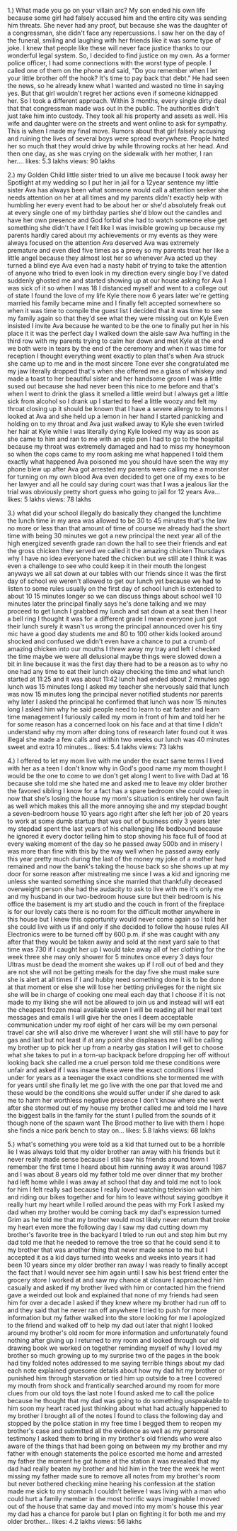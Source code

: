 1.) What made you go on your villain arc? My son ended his own life because some girl had falsely accused him and the entire city was sending him threats. She never had any proof, but because she was the daughter of a congressman, she didn't face any repercussions. I saw her on the day of the funeral, smiling and laughing with her friends like it was some type of joke. I knew that people like these will never face justice thanks to our wonderful legal system. So, I decided to find justice on my own. As a former police officer, I had some connections with the worst type of people. I called one of them on the phone and said, "Do you remember when I let your little brother off the hook? It's time to pay back that debt." He had seen the news, so he already knew what I wanted and wasted no time in saying yes. But that girl wouldn't regret her actions even if someone kidnapped her. So I took a different approach. Within 3 months, every single dirty deal that that congressman made was out in the public. The authorities didn't just take him into custody. They took all his property and assets as well. His wife and daughter were on the streets and went online to ask for sympathy. This is when I made my final move. Rumors about that girl falsely accusing and ruining the lives of several boys were spread everywhere. People hated her so much that they would drive by while throwing rocks at her head. And then one day, as she was crying on the sidewalk with her mother, I ran her....
likes: 5.3 lakhs
views: 90 lakhs

2.) my Golden Child little sister tried to un alive me because I took away her Spotlight at my wedding so I put her in jail for a 12year sentence my little sister Ava has always been what someone would call a attention seeker she needs attention on her at all times and my parents didn't exactly help with humbling her every event had to be about her or she'd absolutely freak out at every single one of my birthday parties she'd blow out the candles and have her own presence and God forbid she had to watch someone else get something she didn't have I felt like I was invisible growing up because my parents hardly cared about my achievements or my events as they were always focused on the attention Ava deserved Ava was extremely premature and even died five times as a preey so my parents treat her like a little angel because they almost lost her so whenever Ava acted up they turned a blind eye Ava even had a nasty habit of trying to take the attention of anyone who tried to even look in my direction every single boy I've dated suddenly ghosted me and started showing up at our house asking for Ava I was sick of it so when I was 18 I distanced myself and went to a college out of state I found the love of my life Kyle there now 6 years later we're getting married his family became mine and I finally felt accepted somewhere so when it was time to compile the guest list I decided that it was time to see my family again so that they'd see what they were missing out on Kyle Even insisted I invite Ava because he wanted to be the one to finally put her in his place it it was the perfect day I walked down the aisle saw Ava huffing in the third row with my parents trying to calm her down and met Kyle at the end we both were in tears by the end of the ceremony and when it was time for reception I thought everything went exactly to plan that's when Ava struck she came up to me and in the most sincere Tone ever she congratulated me my jaw literally dropped that's when she offered me a glass of whiskey and made a toast to her beautiful sister and her handsome groom I was a little sused out because she had never been this nice to me before and that's when I went to drink the glass it smelled a little weird but I always get a little sick from alcohol so I drank up I started to feel a little woozy and felt my throat closing up it should be known that I have a severe allergy to lemons I looked at Ava and she held up a lemon in her hand I started panicking and holding on to my throat and Ava just walked away to Kyle she even twirled her hair at Kyle while I was literally dying Kyle looked my way as soon as she came to him and ran to me with an epip pen I had to go to the hospital because my throat was extremely damaged and had to miss my honeymoon so when the cops came to my room asking me what happened I told them exactly what happened Ava poisoned me you should have seen the way my phone blew up after Ava got arrested my parents were calling me a monster for turning on my own blood Ava even decided to get one of my exes to be her lawyer and all he could say during court was that I was a jealous liar the trial was obviously pretty short guess who going to jail for 12 years Ava...
likes: 5 lakhs
views: 78 lakhs

3.) what did your school illegally do basically they changed the lunchtime the lunch time in my area was allowed to be 30 to 45 minutes that's the law no more or less than that amount of time of course we already had the short time with being 30 minutes we got a new principal the next year all of the high energized seventh grade ran down the hall to see their friends and eat the gross chicken they served we called it the amazing chicken Thursdays why I have no idea everyone hated the chicken but we still ate I think it was even a challenge to see who could keep it in their mouth the longest anyways we all sat down at our tables with our friends since it was the first day of school we weren't allowed to get our lunch yet because we had to listen to some rules usually on the first day of school lunch is extended to about 10 15 minutes longer so we can discuss things about school well 10 minutes later the principal finally says he's done talking and we may proceed to get lunch I grabbed my lunch and sat down at a seat then I hear a bell ring I thought it was for a different grade I mean everyone just got their lunch surely it wasn't us wrong the principal announced over his tiny mic have a good day students me and 80 to 100 other kids looked around shocked and confused we didn't even have a chance to put a crumb of amazing chicken into our mouths I threw away my tray and left I checked the time maybe we were all delusional maybe things were slowed down a bit in line because it was the first day there had to be a reason as to why no one had any time to eat their lunch okay checking the time and what lunch started at 11:25 and it was about 11:42 lunch had ended about 2 minutes ago lunch was 15 minutes long I asked my teacher she nervously said that lunch was now 15 minutes long the principal never notified students nor parents why later I asked the principal he confirmed that lunch was now 15 minutes long I asked him why he said people need to learn to eat faster and learn time management I furiously called my mom in front of him and told her he for some reason has a concerned look on his face and at that time I didn't understand why my mom after doing tons of research later found out it was illegal she made a few calls and within two weeks our lunch was 40 minutes sweet and extra 10 minutes...
likes: 5.4 lakhs
views: 73 lakhs

4.) I offered to let my mom live with me under the exact same terms I lived with her as a teen I don't know why in God's good name my mom thought I would be the one to come to we don't get along I went to live with Dad at 16 because she told me she hated me and asked me to leave my older brother the favored sibling I know for a fact has a spare bedroom she could sleep in now that she's losing the house my mom's situation is entirely her own fault as well which makes this all the more annoying she and my stepdad bought a seven-bedroom house 10 years ago right after she left her job of 20 years to work at some dumb startup that was out of business only 3 years later my stepdad spent the last years of his challenging life bedbound because he ignored it every doctor telling him to stop shoving his face full of food at every waking moment of the day so he passed away 500b and in misery I was more than fine with this by the way well when he passed away early this year pretty much during the last of the money my joke of a mother had remained and now the bank's taking the house back so she shows up at my door for some reason after mistreating me since I was a kid and ignoring me unless she wanted something since she married that thankfully deceased overweight person she had the audacity to ask to live with me it's only me and my husband in our two-bedroom house sure but their bedroom is his office the basement is my art studio and the couch in front of the fireplace is for our lovely cats there is no room for the difficult mother anywhere in this house but I knew this opportunity would never come again so I told her she could live with us if and only if she decided to follow the house rules All Electronics were to be turned off by 600 p.m. if she was caught with any after that they would be taken away and sold at the next yard sale to that time was 730 if I caught her up I would take away all of her clothing for the week three she may only shower for 5 minutes once every 3 days four Ultras must be dead the moment she wakes up if I roll out of bed and they are not she will not be getting meals for the day five she must make sure she is alert at all times if I and hubby need something done it is to be done at that moment or else she will lose her betting privileges for the night six she will be in charge of cooking one meal each day that I choose if it is not made to my liking she will not be allowed to join us and instead will will eat the cheapest frozen meal available seven I will be reading all her mail text messages and emails I will give her the ones I deem acceptable communication under my roof eight of her cars will be my own personal travel car she will also drive me wherever I want she will still have to pay for gas and last but not least if at any point she displeases me I will be calling my brother up to pick her up from a nearby gas station I will get to choose what she takes to put in a torn-up backpack before dropping her off without looking back she called me a cruel person told me these conditions were unfair and asked if I was insane these were the exact conditions I lived under for years as a teenager the exact conditions she tormented me with for years until she finally let me go live with the one par that loved me and these would be the conditions she would suffer under if she dared to ask me to harm her worthless negative presence I don't know where she went after she stormed out of my house my brother called me and told me I have the biggest balls in the family for the stunt I pulled from the sounds of it though none of the spawn want The Brood mother to live with them I hope she finds a nice park bench to stay on...
likes: 5.8 lakhs
views: 68 lakhs

5.) what's something you were told as a kid that turned out to be a horrible lie I was always told that my older brother ran away with his friends but it never really made sense because I still saw his friends around town I remember the first time I heard about him running away it was around 1987 and I was about 8 years old my father told me over dinner that my brother had left home while I was away at school that day and told me not to look for him I felt really sad because I really loved watching television with him and riding our bikes together and for him to leave without saying goodbye it really hurt my heart while I rolled around the peas with my Fork I asked my dad when my brother would be coming back my dad's expression turned Grim as he told me that my brother would most likely never return that broke my heart even more the following day I saw my dad cutting down my brother's favorite tree in the backyard I tried to run out and stop him but my dad told me that he needed to remove the tree so that he could send it to my brother that was another thing that never made sense to me but I accepted it as a kid days turned into weeks and weeks into years it had been 10 years since my older brother ran away I was ready to finally accept the fact that I would never see him again until I saw his best friend enter the grocery store I worked at and saw my chance at closure I approached him casually and asked if my brother lived with him or contacted him the friend gave a weirded out look and explained that none of my friends had seen him for over a decade I asked if they knew where my brother had run off to and they said that he never ran off anywhere I tried to push for more information but my father walked into the store looking for me I apologized to the friend and walked off to help my dad out later that night I looked around my brother's old room for more information and unfortunately found nothing after giving up I returned to my room and looked through our old drawing book we worked on together reminding myself of why I loved my brother so much growing up to my surprise two of the pages in the book had tiny folded notes addressed to me saying terrible things about my dad each note explained gruesome details about how my dad hit my brother or punished him through starvation or tied him up outside to a tree I covered my mouth from shock and frantically searched around my room for more clues from our old toys the last note I found asked me to call the police because he thought that my dad was going to do something unspeakable to him soon my heart raced just thinking about what had actually happened to my brother I brought all of the notes I found to class the following day and stopped by the police station in my free time I begged them to reopen my brother's case and submitted all the evidence as well as my personal testimony I asked them to bring in my brother's old friends who were also aware of the things that had been going on between my my brother and my father with enough statements the police escorted me home and arrested my father the moment he got home at the station it was revealed that my dad had really beaten my brother and hid him in the tree the week he went missing my father made sure to remove all notes from my brother's room but never bothered checking mine hearing his confession at the station made me sick to my stomach I couldn't believe I was living with a man who could hurt a family member in the most horrific ways imaginable I moved out of the house that same day and moved into my mom's house this year my dad has a chance for parole but I plan on fighting it for both me and my older brother...
likes: 4.2 lakhs
views: 56 lakhs

